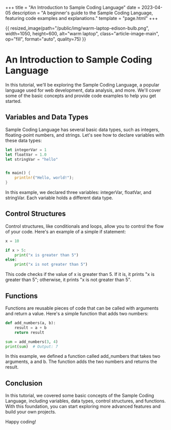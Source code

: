 +++
title = "An Introduction to Sample Coding Language"
date = 2023-04-05
description = "A beginner's guide to the Sample Coding Language, featuring code examples and explanations."
template = "page.html"
+++

{{ resized_image(path="/public/img/warm-laptop-edison-bulb.png", width=1050, height=600, alt="warm laptop", class="article-image-main", op="fill", format="auto", quality=75) }}


# An Introduction to Sample Coding Language

In this tutorial, we'll be exploring the Sample Coding Language, a popular language used for web development, data analysis, and more. We'll cover some of the basic concepts and provide code examples to help you get started.

## Variables and Data Types

Sample Coding Language has several basic data types, such as integers, floating-point numbers, and strings. Let's see how to declare variables with these data types:

```rust
let integerVar = 1
let floatVar = 1.0
let stringVar = "hello"


fn main() {
    println!("Hello, world!");
}
```


In this example, we declared three variables: integerVar, floatVar, and stringVar. Each variable holds a different data type.


## Control Structures

Control structures, like conditionals and loops, allow you to control the flow of your code. Here's an example of a simple if statement:

```python
x = 10

if x > 5:
    print("x is greater than 5")
else:
    print("x is not greater than 5")
```

This code checks if the value of x is greater than 5. If it is, it prints "x is greater than 5"; otherwise, it prints "x is not greater than 5".

## Functions
Functions are reusable pieces of code that can be called with arguments and return a value. Here's a simple function that adds two numbers:


```python
def add_numbers(a, b):
    result = a + b
    return result

sum = add_numbers(3, 4)
print(sum)  # Output: 7
```
In this example, we defined a function called add_numbers that takes two arguments, a and b. The function adds the two numbers and returns the result.

## Conclusion

In this tutorial, we covered some basic concepts of the Sample Coding Language, including variables, data types, control structures, and functions. With this foundation, you can start exploring more advanced features and build your own projects.

Happy coding!

